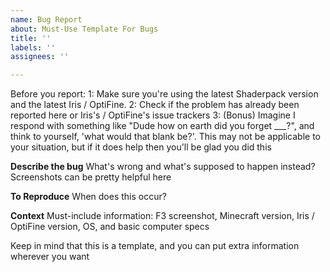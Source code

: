 ```yaml
---
name: Bug Report
about: Must-Use Template For Bugs
title: ''
labels: ''
assignees: ''

---
```


Before you report:
1: Make sure you're using the latest Shaderpack version and the latest Iris / OptiFine.
2: Check if the problem has already been reported here or Iris's / OptiFine's issue trackers
3: (Bonus) Imagine I respond with something like "Dude how on earth did you forget ___?", and think to yourself, 'what would that blank be?'. This may not be applicable to your situation, but if it does help then you'll be glad you did this



**Describe the bug**
What's wrong and what's supposed to happen instead? Screenshots can be pretty helpful here

**To Reproduce**
When does this occur?

**Context**
Must-include information: F3 screenshot, Minecraft version, Iris / OptiFine version, OS, and basic computer specs

Keep in mind that this is a template, and you can put extra information wherever you want
